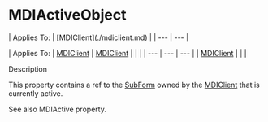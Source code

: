 




<h1 class="heading"><span class="name">MDIActiveObject</span></h1>
| Applies To: | [MDIClient](./mdiclient.md) |
| --- | ---  |

| Applies To: | [MDIClient](./mdiclient.md) | [MDIClient](./mdiclient.md) |  |  |
| --- | --- | ---  |
| [MDIClient](./mdiclient.md) |  |  |


Description


This property contains a ref to the [SubForm](./subform.md) owned by the [MDIClient](./mdiclient.md) that is currently active.


See also MDIActive property.



